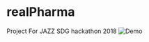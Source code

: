 # realPharma
Project For JAZZ SDG hackathon 2018
![Demo](https://github.com/SharanGoharKhan/realPharma/raw/master/ezgif.com-video-to-gif.gif)
